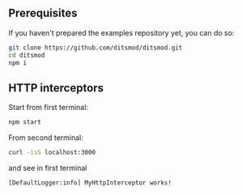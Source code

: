 ## Prerequisites

If you haven't prepared the examples repository yet, you can do so:

```bash
git clone https://github.com/ditsmod/ditsmod.git
cd ditsmod
npm i
```

## HTTP interceptors

Start from first terminal:

```bash
npm start
```

From second terminal:

```bash
curl -isS localhost:3000
```

and see in first terminal

```text
[DefaultLogger:info] MyHttpInterceptor works!
```
